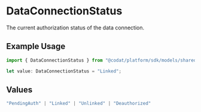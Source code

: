 # DataConnectionStatus

The current authorization status of the data connection.

## Example Usage

```typescript
import { DataConnectionStatus } from "@codat/platform/sdk/models/shared";

let value: DataConnectionStatus = "Linked";
```

## Values

```typescript
"PendingAuth" | "Linked" | "Unlinked" | "Deauthorized"
```